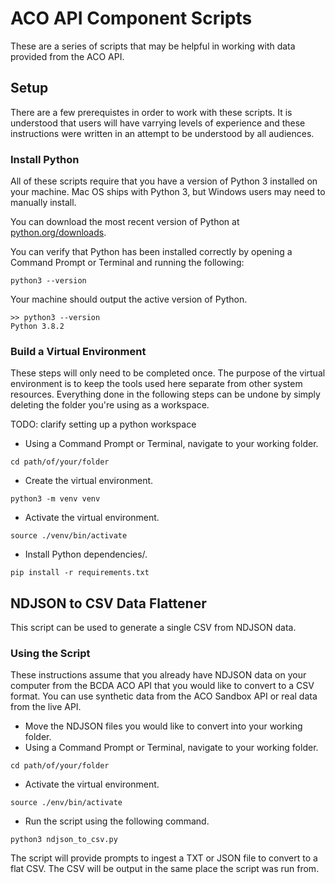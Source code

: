 # ACO API Component Scripts
These are a series of scripts that may be helpful in working with data provided from the ACO API.

## Setup
There are a few prerequistes in order to work with these scripts. It is understood that users will have varrying levels of experience and these instructions were written in an attempt to be understood by all audiences.

### Install Python
All of these scripts require that you have a version of Python 3 installed on your machine. Mac OS ships with Python 3, but Windows users may need to manually install.

You can download the most recent version of Python at [python.org/downloads](https://www.python.org/downloads/).

You can verify that Python has been installed correctly by opening a Command Prompt or Terminal and running the following:

```
python3 --version
```

Your machine should output the active version of Python.

```
>> python3 --version
Python 3.8.2
```

### Build a Virtual Environment
These steps will only need to be completed once. The purpose of the virtual environment is to keep the tools used here separate from other system resources. Everything done in the following steps can be undone by simply deleting the folder you're using as a workspace.

TODO: clarify setting up a python workspace

- Using a Command Prompt or Terminal, navigate to your working folder.
```
cd path/of/your/folder
```

- Create the virtual environment. 
```
python3 -m venv venv
```

- Activate the virtual environment.
```
source ./venv/bin/activate
```

- Install Python dependencies/.
```
pip install -r requirements.txt
```

## NDJSON to CSV Data Flattener
This script can be used to generate a single CSV from NDJSON data.

### Using the Script
These instructions assume that you already have NDJSON data on your computer from the BCDA ACO API that you would like to convert to a CSV format. You can use synthetic data from the ACO Sandbox API or real data from the live API.

- Move the NDJSON files you would like to convert into your working folder.
- Using a Command Prompt or Terminal, navigate to your working folder.
```
cd path/of/your/folder
```

- Activate the virtual environment.
```
source ./env/bin/activate
```

- Run the script using the following command.
```
python3 ndjson_to_csv.py
```

The script will provide prompts to ingest a TXT or JSON file to convert to a flat CSV. The CSV will be output in the same place the script was run from.
